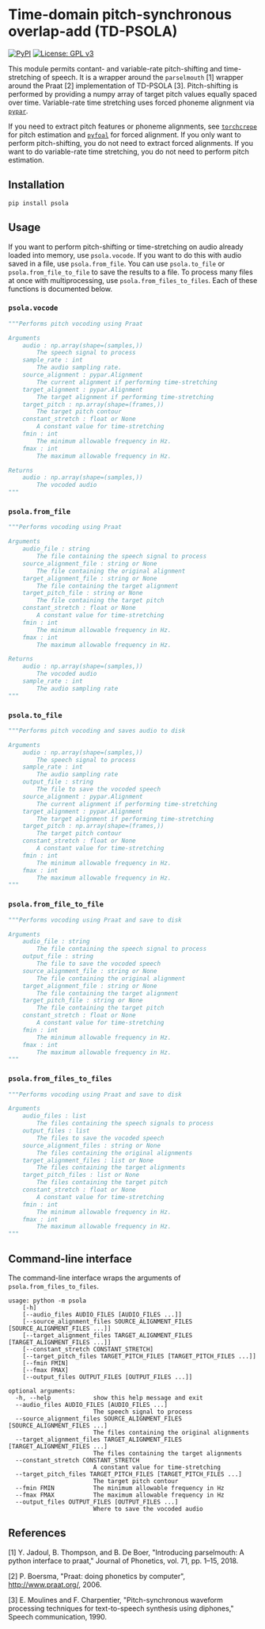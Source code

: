 # Time-domain pitch-synchronous overlap-add (TD-PSOLA)
[![PyPI](https://img.shields.io/pypi/v/psola.svg)](https://pypi.python.org/pypi/psola)
[![License: GPL v3](https://img.shields.io/badge/License-GPLv3-blue.svg)](https://www.gnu.org/licenses/gpl-3.0)
<!-- [![Downloads](https://pepy.tech/badge/psola)](https://pepy.tech/project/psola) -->

This module permits contant- and variable-rate pitch-shifting and
time-stretching of speech. It is a wrapper around the `parselmouth` [1]
wrapper around the Praat [2] implementation of TD-PSOLA [3]. Pitch-shifting
is performed by providing a numpy array of target pitch values equally spaced
over time. Variable-rate time stretching uses forced phoneme alignment via
[`pypar`](https://github.com/maxrmorrison/pypar).

If you need to extract pitch features or phoneme alignments, see
[`torchcrepe`](https://github.com/maxrmorrison/torchcrepe) for pitch estimation
and [`pyfoal`](https://github.com/maxrmorrison/pyfoal) for forced alignment.
If you only want to perform pitch-shifting, you do not need to extract
forced alignments. If you want to do variable-rate time stretching, you do not
need to perform pitch estimation.


## Installation

`pip install psola`


## Usage

If you want to perform pitch-shifting or time-stretching on audio already
loaded into memory, use `psola.vocode`. If you want to do this with audio
saved in a file, use `psola.from_file`. You can use `psola.to_file` or
`psola.from_file_to_file` to save the results to a file. To process many
files at once with multiprocessing, use `psola.from_files_to_files`.
Each of these functions is documented below.


### `psola.vocode`

```python
"""Performs pitch vocoding using Praat

Arguments
    audio : np.array(shape=(samples,))
        The speech signal to process
    sample_rate : int
        The audio sampling rate.
    source_alignment : pypar.Alignment
        The current alignment if performing time-stretching
    target_alignment : pypar.Alignment
        The target alignment if performing time-stretching
    target_pitch : np.array(shape=(frames,))
        The target pitch contour
    constant_stretch : float or None
        A constant value for time-stretching
    fmin : int
        The minimum allowable frequency in Hz.
    fmax : int
        The maximum allowable frequency in Hz.

Returns
    audio : np.array(shape=(samples,))
        The vocoded audio
"""
```


### `psola.from_file`

```python
"""Performs vocoding using Praat

Arguments
    audio_file : string
        The file containing the speech signal to process
    source_alignment_file : string or None
        The file containing the original alignment
    target_alignment_file : string or None
        The file containing the target alignment
    target_pitch_file : string or None
        The file containing the target pitch
    constant_stretch : float or None
        A constant value for time-stretching
    fmin : int
        The minimum allowable frequency in Hz.
    fmax : int
        The maximum allowable frequency in Hz.

Returns
    audio : np.array(shape=(samples,))
        The vocoded audio
    sample_rate : int
        The audio sampling rate
"""
```


### `psola.to_file`

```python
"""Performs pitch vocoding and saves audio to disk

Arguments
    audio : np.array(shape=(samples,))
        The speech signal to process
    sample_rate : int
        The audio sampling rate
    output_file : string
        The file to save the vocoded speech
    source_alignment : pypar.Alignment
        The current alignment if performing time-stretching
    target_alignment : pypar.Alignment
        The target alignment if performing time-stretching
    target_pitch : np.array(shape=(frames,))
        The target pitch contour
    constant_stretch : float or None
        A constant value for time-stretching
    fmin : int
        The minimum allowable frequency in Hz.
    fmax : int
        The maximum allowable frequency in Hz.
"""
```


### `psola.from_file_to_file`

```python
"""Performs vocoding using Praat and save to disk

Arguments
    audio_file : string
        The file containing the speech signal to process
    output_file : string
        The file to save the vocoded speech
    source_alignment_file : string or None
        The file containing the original alignment
    target_alignment_file : string or None
        The file containing the target alignment
    target_pitch_file : string or None
        The file containing the target pitch
    constant_stretch : float or None
        A constant value for time-stretching
    fmin : int
        The minimum allowable frequency in Hz.
    fmax : int
        The maximum allowable frequency in Hz.
"""
```


### `psola.from_files_to_files`

```python
"""Performs vocoding using Praat and save to disk

Arguments
    audio_files : list
        The files containing the speech signals to process
    output_files : list
        The files to save the vocoded speech
    source_alignment_files : string or None
        The files containing the original alignments
    target_alignment_files : list or None
        The files containing the target alignments
    target_pitch_files : list or None
        The files containing the target pitch
    constant_stretch : float or None
        A constant value for time-stretching
    fmin : int
        The minimum allowable frequency in Hz.
    fmax : int
        The maximum allowable frequency in Hz.
"""
```


## Command-line interface

The command-line interface wraps the arguments of `psola.from_files_to_files`.

```
usage: python -m psola
    [-h]
    [--audio_files AUDIO_FILES [AUDIO_FILES ...]]
    [--source_alignment_files SOURCE_ALIGNMENT_FILES [SOURCE_ALIGNMENT_FILES ...]]
    [--target_alignment_files TARGET_ALIGNMENT_FILES [TARGET_ALIGNMENT_FILES ...]]
    [--constant_stretch CONSTANT_STRETCH]
    [--target_pitch_files TARGET_PITCH_FILES [TARGET_PITCH_FILES ...]]
    [--fmin FMIN]
    [--fmax FMAX]
    [--output_files OUTPUT_FILES [OUTPUT_FILES ...]]

optional arguments:
  -h, --help            show this help message and exit
  --audio_files AUDIO_FILES [AUDIO_FILES ...]
                        The speech signal to process
  --source_alignment_files SOURCE_ALIGNMENT_FILES [SOURCE_ALIGNMENT_FILES ...]
                        The files containing the original alignments
  --target_alignment_files TARGET_ALIGNMENT_FILES [TARGET_ALIGNMENT_FILES ...]
                        The files containing the target alignments
  --constant_stretch CONSTANT_STRETCH
                        A constant value for time-stretching
  --target_pitch_files TARGET_PITCH_FILES [TARGET_PITCH_FILES ...]
                        The target pitch contour
  --fmin FMIN           The minimum allowable frequency in Hz
  --fmax FMAX           The maximum allowable frequency in Hz
  --output_files OUTPUT_FILES [OUTPUT_FILES ...]
                        Where to save the vocoded audio
```


## References

[1] Y. Jadoul, B. Thompson, and B. De Boer, "Introducing parselmouth: A python interface to praat," Journal of Phonetics, vol. 71, pp. 1–15, 2018.

[2] P. Boersma, "Praat: doing phonetics by computer", http://www.praat.org/, 2006.

[3] E. Moulines and F. Charpentier, "Pitch-synchronous waveform processing techniques for text-to-speech synthesis using diphones," Speech communication, 1990.
